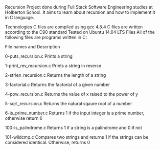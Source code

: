 Recursion
Project done during Full Stack Software Engineering studies at Holberton School. It aims to learn about recursion and how to implement it in C language.

Technologies
C files are compiled using gcc 4.8.4
C files are written according to the C90 standard
Tested on Ubuntu 14.04 LTS
Files
All of the following files are programs written in C:

File names and Description

0-puts_recursion.c	Prints a string

1-print_rev_recursion.c	Prints a string in reverse

2-strlen_recursion.c	Returns the length of a string

3-factorial.c	Returns the factorial of a given number

4-pow_recursion.c	Returns the value of x raised to the power of y

5-sqrt_recursion.c	Returns the natural sqaure root of a number

6-is_prime_number.c	Returns 1 if the input integer is a prime number, otherwise return 0

100-is_palindrome.c	Returns 1 if a string is a palindrome and 0 if not

101-wildcmp.c	Compares two strings and returns 1 if the strings can be considered identical. Otherwise, returns 0

